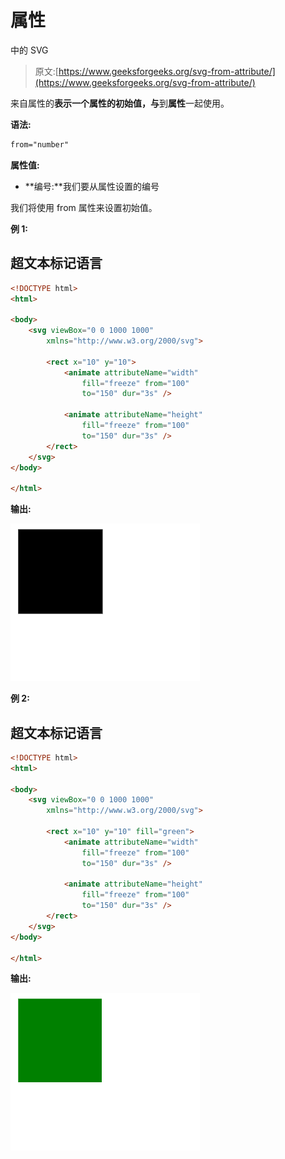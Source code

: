 # 属性

中的 SVG

> 原文:[https://www.geeksforgeeks.org/svg-from-attribute/](https://www.geeksforgeeks.org/svg-from-attribute/)

来自属性的**表示一个属性的初始值，与**到**属性**一起使用。

**语法:**

```html
from="number"

```

**属性值:**

*   **编号:**我们要从属性设置的编号

我们将使用 from 属性来设置初始值。

**例 1:**

## 超文本标记语言

```html
<!DOCTYPE html>
<html>

<body>
    <svg viewBox="0 0 1000 1000" 
        xmlns="http://www.w3.org/2000/svg">

        <rect x="10" y="10">
            <animate attributeName="width" 
                fill="freeze" from="100" 
                to="150" dur="3s" />

            <animate attributeName="height" 
                fill="freeze" from="100" 
                to="150" dur="3s" />
        </rect>
    </svg>
</body>

</html>
```

**输出:**

![](img/6c0448a4b537fa9255d3e0e1d4d4d385.png)

**例 2:**

## 超文本标记语言

```html
<!DOCTYPE html>
<html>

<body>
    <svg viewBox="0 0 1000 1000" 
        xmlns="http://www.w3.org/2000/svg">

        <rect x="10" y="10" fill="green">
            <animate attributeName="width" 
                fill="freeze" from="100" 
                to="150" dur="3s" />

            <animate attributeName="height" 
                fill="freeze" from="100" 
                to="150" dur="3s" />
        </rect>
    </svg>
</body>

</html>
```

**输出:**

![](img/236eab9a04557db648173c97a7735338.png)